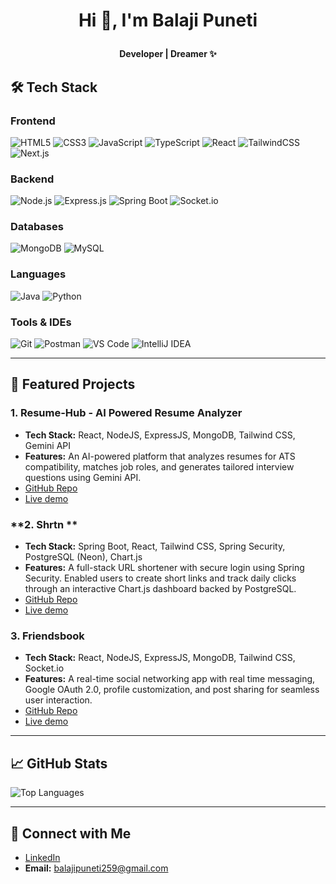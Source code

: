 # <p align="center"> Hi 👋, I'm Balaji Puneti </p>
**<p align="center"><strong>Developer | Dreamer ✨</strong></p>**


## 🛠️ Tech Stack  

### **Frontend**  
![HTML5](https://img.shields.io/badge/HTML5-E34F26?style=flat&logo=html5&logoColor=white)
![CSS3](https://img.shields.io/badge/CSS3-1572B6?style=flat&logo=css3&logoColor=white)
![JavaScript](https://img.shields.io/badge/JavaScript-F7DF1E?style=flat&logo=javascript&logoColor=black)
![TypeScript](https://img.shields.io/badge/TypeScript-007ACC?style=flat&logo=typescript&logoColor=white)
![React](https://img.shields.io/badge/React-20232A?style=flat&logo=react&logoColor=61DAFB)
![TailwindCSS](https://img.shields.io/badge/Tailwind_CSS-38B2AC?style=flat&logo=tailwind-css&logoColor=white)
![Next.js](https://img.shields.io/badge/Next.js-000000?style=flat&logo=next.js&logoColor=white)

### **Backend**  
![Node.js](https://img.shields.io/badge/Node.js-43853D?style=flat&logo=node.js&logoColor=white)
![Express.js](https://img.shields.io/badge/Express.js-404D59?style=flat&logo=express&logoColor=white)
![Spring Boot](https://img.shields.io/badge/Spring%20Boot-6DB33F?style=flat&logo=spring-boot&logoColor=white)
![Socket.io](https://img.shields.io/badge/Socket.io-010101?style=flat&logo=socket.io&logoColor=white)

### **Databases**  
![MongoDB](https://img.shields.io/badge/MongoDB-4EA94B?style=flat&logo=mongodb&logoColor=white)
![MySQL](https://img.shields.io/badge/MySQL-005C84?style=flat&logo=mysql&logoColor=white)

### **Languages**  
![Java](https://img.shields.io/badge/Java-007396?style=flat&logo=java&logoColor=white)
![Python](https://img.shields.io/badge/Python-3776AB?style=flat&logo=python&logoColor=white)

### **Tools & IDEs**  
![Git](https://img.shields.io/badge/Git-F05032?style=flat&logo=git&logoColor=white)
![Postman](https://img.shields.io/badge/Postman-FF6C37?style=flat&logo=postman&logoColor=white)
![VS Code](https://img.shields.io/badge/VSCode-0078d7?style=flat&logo=visual-studio-code&logoColor=white)
![IntelliJ IDEA](https://img.shields.io/badge/IntelliJ-000000?style=flat&logo=intellij-idea&logoColor=white)


---

## 📌 Featured Projects  

### **1. Resume-Hub - AI Powered Resume Analyzer**  
- **Tech Stack:** React, NodeJS, ExpressJS, MongoDB, Tailwind CSS, Gemini API  
- **Features:** An AI-powered platform that analyzes resumes for ATS compatibility, matches job roles, and generates tailored interview questions using Gemini API.  
- [GitHub Repo](https://github.com/balaji259/ResumeAnalyzer_backend)
- [Live demo](https://resumehubrbt.netlify.app)

### **2. Shrtn **  
- **Tech Stack:** Spring Boot, React, Tailwind CSS, Spring Security, PostgreSQL (Neon), Chart.js  
- **Features:** A full-stack URL shortener with secure login using Spring Security. Enabled users to create short links and track daily clicks through an interactive Chart.js dashboard backed by PostgreSQL. 
- [GitHub Repo](https://github.com/balaji259/Shrtn-backend)
- [Live demo](https://shrtn-link.vercel.app)  

### **3. Friendsbook**  
- **Tech Stack:** React, NodeJS, ExpressJS, MongoDB, Tailwind CSS, Socket.io  
- **Features:** A real-time social networking app with real time messaging, Google OAuth 2.0, profile customization, and post sharing for seamless user interaction. 
- [GitHub Repo](https://github.com/balaji259/socialmedia)
- [Live demo](https://friendsbook-cy0f.onrender.com)   

---

## 📈 GitHub Stats  

![Top Languages](https://github-readme-stats.vercel.app/api/top-langs/?username=balaji259&layout=compact&theme=tokyonight&hide_border=true)

---

## 🤝 Connect with Me  
- [LinkedIn](https://www.linkedin.com/in/balaji-puneti/)  
- **Email:** balajipuneti259@gmail.com
